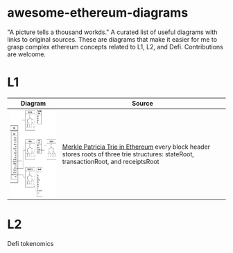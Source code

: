 # awesome-ethereum-diagrams

"A picture tells a thousand workds." A curated list of useful diagrams with links to original sources. These are diagrams that make it easier for me to grasp complex ethereum concepts related to L1, L2, and Defi.  Contributions are welcome.

# L1

| Diagram                                                | Source        |       
| ------------------------------------------------------ | ------------- | 
| <img src="block.jpeg" width="200" height="200">        | [Merkle Patricia Trie in Ethereum](https://kbaiiitmk.medium.com/merkle-patricia-trie-in-ethereum-a-silhouette-c8d04155b490) every block header stores roots of three trie structures: stateRoot, transactionRoot, and receiptsRoot | 

# L2

Defi tokenomics
